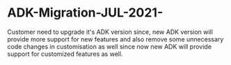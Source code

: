 # ADK-Migration-JUL-2021-
Customer need to upgrade it's ADK version since, new ADK version will provide more support for new features and also remove some unnecessary code changes in customisation as well since now new ADK will provide support for customized features as well.
